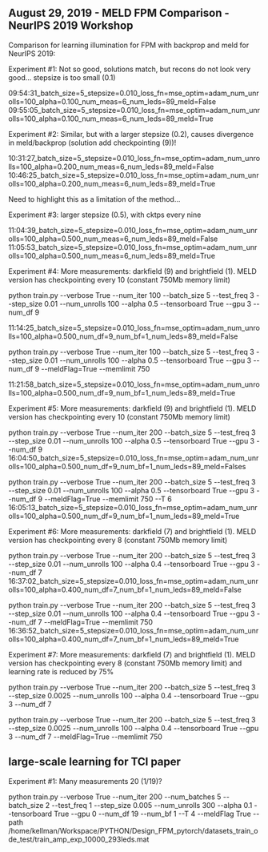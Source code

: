 ## August 29, 2019 - MELD FPM Comparison - NeurIPS 2019 Workshop
Comparison for learning illumination for FPM with backprop and meld for NeurIPS 2019:

Experiment #1: Not so good, solutions match, but recons do not look very good... stepsize is too small (0.1)

09:54:31_batch_size=5_stepsize=0.010_loss_fn=mse_optim=adam_num_unrolls=100_alpha=0.100_num_meas=6_num_leds=89_meld=False
09:55:05_batch_size=5_stepsize=0.010_loss_fn=mse_optim=adam_num_unrolls=100_alpha=0.100_num_meas=6_num_leds=89_meld=True


Experiment #2: Similar, but with a larger stepsize (0.2), causes divergence in meld/backprop (solution add checkpointing (9))!

10:31:27_batch_size=5_stepsize=0.010_loss_fn=mse_optim=adam_num_unrolls=100_alpha=0.200_num_meas=6_num_leds=89_meld=False
10:46:25_batch_size=5_stepsize=0.010_loss_fn=mse_optim=adam_num_unrolls=100_alpha=0.200_num_meas=6_num_leds=89_meld=True

Need to highlight this as a limitation of the method...

Experiment #3: larger stepsize (0.5), with cktps every nine

11:04:39_batch_size=5_stepsize=0.010_loss_fn=mse_optim=adam_num_unrolls=100_alpha=0.500_num_meas=6_num_leds=89_meld=False
11:05:53_batch_size=5_stepsize=0.010_loss_fn=mse_optim=adam_num_unrolls=100_alpha=0.500_num_meas=6_num_leds=89_meld=True

Experiment #4: More measurements: darkfield (9) and brightfield (1). MELD version has checkpointing every 10 (constant 750Mb memory limit)

python train.py  --verbose True --num_iter 100 --batch_size 5 --test_freq 3 --step_size 0.01 --num_unrolls 100 --alpha 0.5 --tensorboard True --gpu 3 --num_df 9

11:14:25_batch_size=5_stepsize=0.010_loss_fn=mse_optim=adam_num_unrolls=100_alpha=0.500_num_df=9_num_bf=1_num_leds=89_meld=False

python train.py  --verbose True --num_iter 100 --batch_size 5 --test_freq 3 --step_size 0.01 --num_unrolls 100 --alpha 0.5 --tensorboard True --gpu 3 --num_df 9 --meldFlag=True --memlimit 750

11:21:58_batch_size=5_stepsize=0.010_loss_fn=mse_optim=adam_num_unrolls=100_alpha=0.500_num_df=9_num_bf=1_num_leds=89_meld=True

Experiment #5: More measurements: darkfield (9) and brightfield (1). MELD version has checkpointing every 10 (constant 750Mb memory limit)

python train.py  --verbose True --num_iter 200 --batch_size 5 --test_freq 3 --step_size 0.01 --num_unrolls 100 --alpha 0.5 --tensorboard True --gpu 3 --num_df 9
16:04:50_batch_size=5_stepsize=0.010_loss_fn=mse_optim=adam_num_unrolls=100_alpha=0.500_num_df=9_num_bf=1_num_leds=89_meld=Falses

python train.py  --verbose True --num_iter 200 --batch_size 5 --test_freq 3 --step_size 0.01 --num_unrolls 100 --alpha 0.5 --tensorboard True --gpu 3 --num_df 9 --meldFlag=True --memlimit 750 --T 6
16:05:13_batch_size=5_stepsize=0.010_loss_fn=mse_optim=adam_num_unrolls=100_alpha=0.500_num_df=9_num_bf=1_num_leds=89_meld=True

Experiment #6: More measurements: darkfield (7) and brightfield (1). MELD version has checkpointing every 8 (constant 750Mb memory limit)

python train.py  --verbose True --num_iter 200 --batch_size 5 --test_freq 3 --step_size 0.01 --num_unrolls 100 --alpha 0.4 --tensorboard True --gpu 3 --num_df 7
16:37:02_batch_size=5_stepsize=0.010_loss_fn=mse_optim=adam_num_unrolls=100_alpha=0.400_num_df=7_num_bf=1_num_leds=89_meld=False

python train.py  --verbose True --num_iter 200 --batch_size 5 --test_freq 3 --step_size 0.01 --num_unrolls 100 --alpha 0.4 --tensorboard True --gpu 3 --num_df 7 --meldFlag=True --memlimit 750
16:36:52_batch_size=5_stepsize=0.010_loss_fn=mse_optim=adam_num_unrolls=100_alpha=0.400_num_df=7_num_bf=1_num_leds=89_meld=True

Experiment #7: More measurements: darkfield (7) and brightfield (1). MELD version has checkpointing every 8 (constant 750Mb memory limit) and learning rate is reduced by 75%

python train.py  --verbose True --num_iter 200 --batch_size 5 --test_freq 3 --step_size 0.0025 --num_unrolls 100 --alpha 0.4 --tensorboard True --gpu 3 --num_df 7

python train.py  --verbose True --num_iter 200 --batch_size 5 --test_freq 3 --step_size 0.0025 --num_unrolls 100 --alpha 0.4 --tensorboard True --gpu 3 --num_df 7 --meldFlag=True --memlimit 750


## large-scale learning for TCI paper

Experiment #1: Many measurements 20 (1/19)?

python train.py  --verbose True --num_iter 200 --num_batches 5 --batch_size 2 --test_freq 1 --step_size 0.005 --num_unrolls 300 --alpha 0.1 --tensorboard True --gpu 0 --num_df 19 --num_bf 1 --T 4 --meldFlag True --path /home/kellman/Workspace/PYTHON/Design_FPM_pytorch/datasets_train_ode_test/train_amp_exp_10000_293leds.mat
